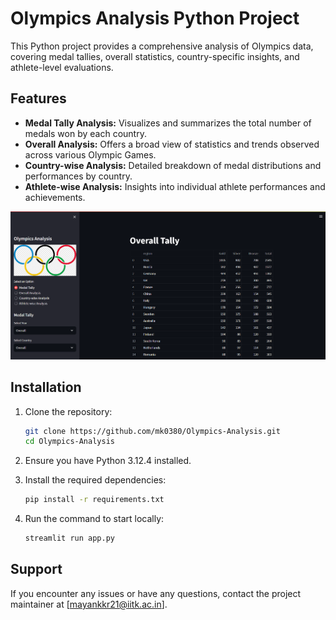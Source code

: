 # Olympics Analysis Python Project

This Python project provides a comprehensive analysis of Olympics data, covering medal tallies, overall statistics, country-specific insights, and athlete-level evaluations.

## Features

- **Medal Tally Analysis:** Visualizes and summarizes the total number of medals won by each country.
- **Overall Analysis:** Offers a broad view of statistics and trends observed across various Olympic Games.
- **Country-wise Analysis:** Detailed breakdown of medal distributions and performances by country.
- **Athlete-wise Analysis:** Insights into individual athlete performances and achievements.

![alt text](assets/home.png)

## Installation

1. Clone the repository:

   ```bash
   git clone https://github.com/mk0380/Olympics-Analysis.git
   cd Olympics-Analysis

2. Ensure you have Python 3.12.4 installed.
3. Install the required dependencies:

   ```bash
   pip install -r requirements.txt

4. Run the command to start locally:
   ```bash
   streamlit run app.py

## Support
  If you encounter any issues or have any questions, contact the project maintainer at [mayankkr21@iitk.ac.in].

  
